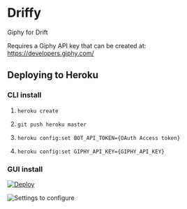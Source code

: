 # Driffy
Giphy for Drift

Requires a Giphy API key that can be created at: https://developers.giphy.com/

## Deploying to Heroku

### CLI install 

1. `heroku create`

2. `git push heroku master`

3. `heroku config:set BOT_API_TOKEN={OAuth Access token}`

4. `heroku config:set GIPHY_API_KEY={GIPHY_API_KEY}`

### GUI install

[![Deploy](https://www.herokucdn.com/deploy/button.svg)](https://heroku.com/deploy?template=https://github.com/Driftt/Driffy)

![Settings to configure](https://d1ax1i5f2y3x71.cloudfront.net/items/3J1C3i2X041V3N2L0x3J/Screen%20Shot%202017-11-14%20at%2011.34.44%20AM.png?X-CloudApp-Visitor-Id=2789091&v=99f8700c)
